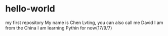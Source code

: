 # hello-world
my first repository
My name is Chen Lvting, you can also call me David
I am from the China
I am learning Pythin for now(17/9/7)

